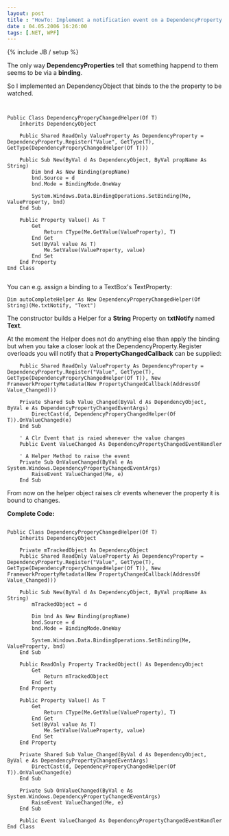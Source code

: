 ```yaml
---
layout: post
title : "HowTo: Implement a notification event on a DependencyProperty change"
date : 04.05.2006 16:26:00
tags: [.NET, WPF]
---
```

{% include JB / setup %}

The only way __DependencyProperties__ tell that something happend to them seems to be via a __binding__.

So I implemented an DependencyObject that binds to the the property to be watched.

````VB.NET
 

Public Class DependencyProperyChangedHelper(Of T)  
    Inherits DependencyObject

    Public Shared ReadOnly ValueProperty As DependencyProperty = DependencyProperty.Register("Value", GetType(T), GetType(DependencyProperyChangedHelper(Of T)))

    Public Sub New(ByVal d As DependencyObject, ByVal propName As String)  
        Dim bnd As New Binding(propName)  
        bnd.Source = d  
        bnd.Mode = BindingMode.OneWay

        System.Windows.Data.BindingOperations.SetBinding(Me, ValueProperty, bnd)  
    End Sub

    Public Property Value() As T  
        Get  
            Return CType(Me.GetValue(ValueProperty), T)  
        End Get  
        Set(ByVal value As T)  
            Me.SetValue(ValueProperty, value)  
        End Set  
    End Property  
End Class


```` 

You can e.g. assign a binding to a TextBox's TextProperty:

````VB.NET
Dim autoCompleteHelper As New DependencyProperyChangedHelper(Of String)(Me.txtNotify, "Text")
````

The constructor builds a Helper for a __String__ Property on __txtNotify__ named __Text__.

At the moment the Helper does not do anything else than apply the binding but when you take a closer look at the DependencyProperty.Register overloads you will notify that a __PropertyChangedCallback__ can be supplied:

````VB.NET
    Public Shared ReadOnly ValueProperty As DependencyProperty = DependencyProperty.Register("Value", GetType(T), GetType(DependencyProperyChangedHelper(Of T)), New FrameworkPropertyMetadata(New PropertyChangedCallback(AddressOf Value_Changed)))

    Private Shared Sub Value_Changed(ByVal d As DependencyObject, ByVal e As DependencyPropertyChangedEventArgs)  
        DirectCast(d, DependencyProperyChangedHelper(Of T)).OnValueChanged(e)  
    End Sub

    ' A Clr Event that is raied whenever the value changes  
    Public Event ValueChanged As DependencyPropertyChangedEventHandler

    ' A Helper Method to raise the event  
    Private Sub OnValueChanged(ByVal e As System.Windows.DependencyPropertyChangedEventArgs)  
        RaiseEvent ValueChanged(Me, e)  
    End Sub
````

From now on the helper object raises clr events whenever the property it is bound to changes.

__Complete Code:__

````VB.NET
 
Public Class DependencyProperyChangedHelper(Of T)  
    Inherits DependencyObject

    Private mTrackedObject As DependencyObject  
    Public Shared ReadOnly ValueProperty As DependencyProperty = DependencyProperty.Register("Value", GetType(T), GetType(DependencyProperyChangedHelper(Of T)), New FrameworkPropertyMetadata(New PropertyChangedCallback(AddressOf Value_Changed)))

    Public Sub New(ByVal d As DependencyObject, ByVal propName As String)  
        mTrackedObject = d

        Dim bnd As New Binding(propName)  
        bnd.Source = d  
        bnd.Mode = BindingMode.OneWay

        System.Windows.Data.BindingOperations.SetBinding(Me, ValueProperty, bnd)  
    End Sub

    Public ReadOnly Property TrackedObject() As DependencyObject  
        Get  
            Return mTrackedObject  
        End Get  
    End Property

    Public Property Value() As T  
        Get  
            Return CType(Me.GetValue(ValueProperty), T)  
        End Get  
        Set(ByVal value As T)  
            Me.SetValue(ValueProperty, value)  
        End Set  
    End Property

    Private Shared Sub Value_Changed(ByVal d As DependencyObject, ByVal e As DependencyPropertyChangedEventArgs)  
        DirectCast(d, DependencyProperyChangedHelper(Of T)).OnValueChanged(e)  
    End Sub

    Private Sub OnValueChanged(ByVal e As System.Windows.DependencyPropertyChangedEventArgs)  
        RaiseEvent ValueChanged(Me, e)  
    End Sub

    Public Event ValueChanged As DependencyPropertyChangedEventHandler  
End Class

````


